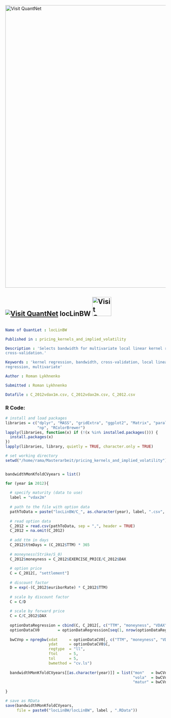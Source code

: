 
[<img src="https://github.com/QuantLet/Styleguide-and-FAQ/blob/master/pictures/banner.png" width="888" alt="Visit QuantNet">](http://quantlet.de/)

## [<img src="https://github.com/QuantLet/Styleguide-and-FAQ/blob/master/pictures/qloqo.png" alt="Visit QuantNet">](http://quantlet.de/) **locLinBW** [<img src="https://github.com/QuantLet/Styleguide-and-FAQ/blob/master/pictures/QN2.png" width="60" alt="Visit QuantNet 2.0">](http://quantlet.de/)

```yaml

Name of QuantLet : locLinBW

Published in : pricing_kernels_and_implied_volatility

Description : 'Selects bandwidth for multivariate local linear kernel regression using
cross-validation.'

Keywords : 'kernel regression, bandwidth, cross-validation, local linear, least-squares, kernel,
regression, multivariate'

Author : Roman Lykhnenko

Submitted : Roman Lykhnenko

Datafile : C_2012vdax1m.csv, C_2012vdax2m.csv, C_2012.csv

```


### R Code:
```r
# install and load packages
libraries = c("dplyr", "MASS", "gridExtra", "ggplot2", "Matrix", "parallel", "caTools", 
              "np", "RColorBrewer")
lapply(libraries, function(x) if (!(x %in% installed.packages())) {
  install.packages(x)
})
lapply(libraries, library, quietly = TRUE, character.only = TRUE)

# set working directory
setwd("/home/rama/Masterarbeit/pricing_kernels_and_implied_volatility")


bandwidthMonKfoldCVyears = list()

for (year in 2012){
  
  # specify maturity (data to use)
  label = "vdax2m"
  
  # path to the file with option data
  pathToData = paste("locLinBW/C_", as.character(year), label, ".csv", sep = "")
  
  # read option data
  C_2012 = read.csv(pathToData, sep = ",", header = TRUE)
  C_2012 = na.omit(C_2012)
  
  # add ttm in days
  C_2012$ttmDays = (C_2012$TTM) * 365
  
  # moneyness(Strike/S_0)
  C_2012$moneyness = C_2012$EXERCISE_PRICE/C_2012$DAX
  
  # option price
  C = C_2012[, "settlement"]
  
  # discount factor
  D = exp(-(C_2012$euriborRate) * C_2012$TTM)
  
  # scale by discount factor
  C = C/D
  
  # scale by forward price
  C = C/C_2012$DAX
  
  optionDataRegression = cbind(C, C_2012[, c("TTM", "moneyness", "VDAX")])
  optionDataCV0        = optionDataRegression[seq(1, nrow(optionDataRegression), 8), ]
  
  bwCVnp = npregbw(xdat     = optionDataCV0[, c("TTM", "moneyness", "VDAX")],
                   ydat     = optionDataCV0$C,
                   regtype  = "ll",
                   ftol     = 5, 
                   tol      = 5, 
                   bwmethod = "cv.ls")
  
  bandwidthMonKfoldCVyears[[as.character(year)]] = list("mon"   = bwCVnp$bw[2],
                                                        "vola"  = bwCVnp$bw[3],
                                                        "matur" = bwCVnp$bw[1])
  
}

# save as RData
save(bandwidthMonKfoldCVyears, 
     file = paste0("locLinBW/locLinBW", label , ".RData"))



```
